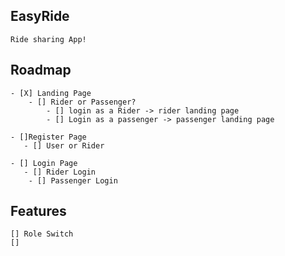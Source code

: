 ## EasyRide
    Ride sharing App!


## Roadmap 
    - [X] Landing Page
        - [] Rider or Passenger?
            - [] login as a Rider -> rider landing page
            - [] Login as a passenger -> passenger landing page

    - []Register Page
       - [] User or Rider

    - [] Login Page
       - [] Rider Login
        - [] Passenger Login





## Features
    [] Role Switch
    [] 


